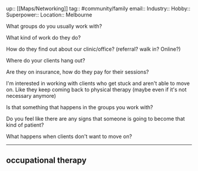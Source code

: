 up:: [[Maps/Networking]]
tag:: #community/family
email:: 
Industry::
Hobby::
Superpower::
Location:: Melbourne

What groups do you usually work with?

What kind of work do they do?

How do they find out about our clinic/office?
(referral? walk in? Online?)

Where do your clients hang out?

Are they on insurance, how do they pay for their sessions?

I'm interested in working with clients who get stuck and aren't able to move on. Like they keep coming back to physical therapy (maybe even if it's not necessary anymore)

Is that something that happens in the groups you work with?

Do you feel like there are any signs that someone is going to become that kind of patient?

What happens when clients don't want to move on?

--- 

occupational therapy
- 